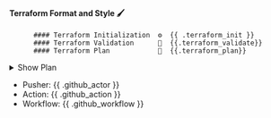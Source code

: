 #### Terraform Format and Style 🖌
          #### Terraform Initialization  ⚙️  {{ .terraform_init }}
          #### Terraform Validation      🤖  {{.terraform_validate}}
          #### Terraform Plan            📖  {{.terraform_plan}}

<details><summary>Show Plan</summary>

          
          
</details>

* Pusher:   {{ .github_actor }}
* Action:   {{ .github_action }}
* Workflow: {{ .github_workflow }}